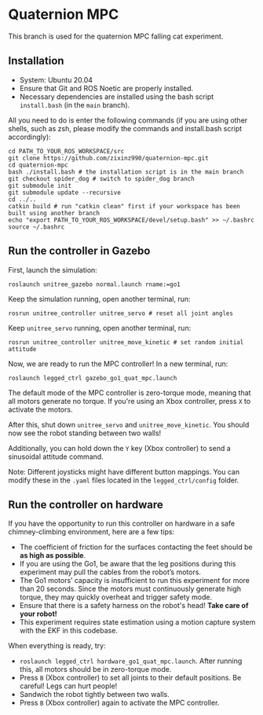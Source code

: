 # Quaternion MPC

This branch is used for the quaternion MPC falling cat experiment.

## Installation
- System: Ubuntu 20.04
- Ensure that Git and ROS Noetic are properly installed.
- Necessary dependencies are installed using the bash script `install.bash` (in the `main` branch).

All you need to do is enter the following commands (if you are using other shells, such as zsh, please modify the commands and install.bash script accordingly):
```
cd PATH_TO_YOUR_ROS_WORKSPACE/src
git clone https://github.com/zixinz990/quaternion-mpc.git
cd quaternion-mpc
bash ./install.bash # the installation script is in the main branch
git checkout spider_dog # switch to spider_dog branch
git submodule init
git submodule update --recursive
cd ../..
catkin build # run "catkin clean" first if your workspace has been built using another branch
echo "export PATH_TO_YOUR_ROS_WORKSPACE/devel/setup.bash" >> ~/.bashrc
source ~/.bashrc
```

## Run the controller in Gazebo
First, launch the simulation:
```
roslaunch unitree_gazebo normal.launch rname:=go1
```
Keep the simulation running, open another terminal, run:
```
rosrun unitree_controller unitree_servo # reset all joint angles
```
Keep `unitree_servo` running, open another terminal, run:
```
rosrun unitree_controller unitree_move_kinetic # set random initial attitude
```
Now, we are ready to run the MPC controller! In a new terminal, run:
```
roslaunch legged_ctrl gazebo_go1_quat_mpc.launch
```
The default mode of the MPC controller is zero-torque mode, meaning that all motors generate no torque. If you're using an Xbox controller, press `X` to activate the motors.

After this, shut down `unitree_servo` and `unitree_move_kinetic`. You should now see the robot standing between two walls!

Additionally, you can hold down the `Y` key (Xbox controller) to send a sinusoidal attitude command.

Note: Different joysticks might have different button mappings. You can modify these in the `.yaml` files located in the `legged_ctrl/config` folder.

## Run the controller on hardware
If you have the opportunity to run this controller on hardware in a safe chimney-climbing environment, here are a few tips:

- The coefficient of friction for the surfaces contacting the feet should be **as high as possible**.
- If you are using the Go1, be aware that the leg positions during this experiment may pull the cables from the robot’s motors.
- The Go1 motors’ capacity is insufficient to run this experiment for more than 20 seconds. Since the motors must continuously generate high torque, they may quickly overheat and trigger safety mode.
- Ensure that there is a safety harness on the robot's head! **Take care of your robot!**
- This experiment requires state estimation using a motion capture system with the EKF in this codebase.

When everything is ready, try:

- `roslaunch legged_ctrl hardware_go1_quat_mpc.launch`. After running this, all motors should be in zero-torque mode.
- Press `B` (Xbox controller) to set all joints to their default positions. Be careful! Legs can hurt people!
- Sandwich the robot tightly between two walls.
- Press `B` (Xbox controller) again to activate the MPC controller.
